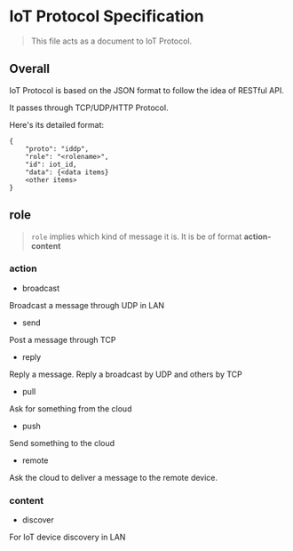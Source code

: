 # IoT Protocol Specification

> This file acts as a document to IoT Protocol.


## Overall

IoT Protocol is based on the JSON format to follow the idea of RESTful API.

It passes through TCP/UDP/HTTP Protocol.

Here's its detailed format:

```
{
    "proto": "iddp",
    "role": "<rolename>",
    "id": iot_id,
    "data": {<data items}
    <other items>
}

```


## role

> `role` implies which kind of message it is.
> It is be of format **action-content**


### action

* broadcast

Broadcast a message through UDP in LAN

* send

Post a message through TCP

* reply

Reply a message. Reply a broadcast by UDP and others by TCP

* pull

Ask for something from the cloud

* push

Send something to the cloud

* remote

Ask the cloud to deliver a message to the remote device.

### content

* discover

For IoT device discovery in LAN


